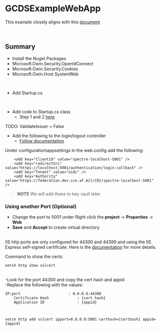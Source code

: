 # GCDSExampleWebApp
This example closely aligns with this [document](https://docs.microsoft.com/en-us/azure/active-directory/develop/tutorial-v2-asp-webapp)


<br/> 

## Summary
- Install the Nuget Packages
 - 	Microsoft.Owin.Security.OpenIdConnect
 - 	Microsoft.Owin.Security.Cookies
 - 	Microsoft.Owin.Host.SystemWeb

<br/>

- Add Startup.cs

<br/>

- Add code to Startup.cs class 
  - Step 1 and 2 [here](https://docs.microsoft.com/en-us/azure/active-directory/develop/tutorial-v2-asp-webapp#configure-the-authentication-pipeline)

TODO: ValidateIssuer = False

- Add the following to the login/logout controller
  - [Follow documentation](https://docs.microsoft.com/en-us/azure/active-directory/develop/tutorial-v2-asp-webapp#add-a-controller-to-handle-sign-in-and-sign-out-requests)




Under configuration\appsettings in the web.config add the following:
```
	<add key="ClientId" value="spectre-localhost-5001" />
	<add key="redirectUri" value="https://localhost:5001/authentication/login-callback" />
	<add key="Tenant" value="oidc" />
	<add key="Authority" value="https://federation.dev.cce.af.mil/{0}/spectre-localhost-5001" />
  ```

> **NOTE** We will add these to key vault later


### Using another Port (Optional)

- Change the port to 5001 under Right click the **project** -> **Properties** -> **Web** 
 - 	**Save** and **Accept** to create virtual directory
 <br/><br/>
 
IIS http ports are only configured for 44300 and 44399 and using the IIS Express self-signed certificate. Here is the [documentation](https://docs.microsoft.com/en-us/iis/extensions/using-iis-express/handling-url-binding-failures-in-iis-express#using-a-custom-ssl-port) for more details.

Command to show the certs: 
```
netsh http show sslcert

```

<br/> 
-Look for the port 44300 and copy the cert hash and appid <br/> 
-Replace the following with the values:

```
IP:port                      : 0.0.0.0:44300
    Certificate Hash             : {cert hash}
    Application ID               : {appid}
    
    
```

```
netsh http add sslcert ipport=0.0.0.0:5001 certhash={certhash} appid={appid}

```
